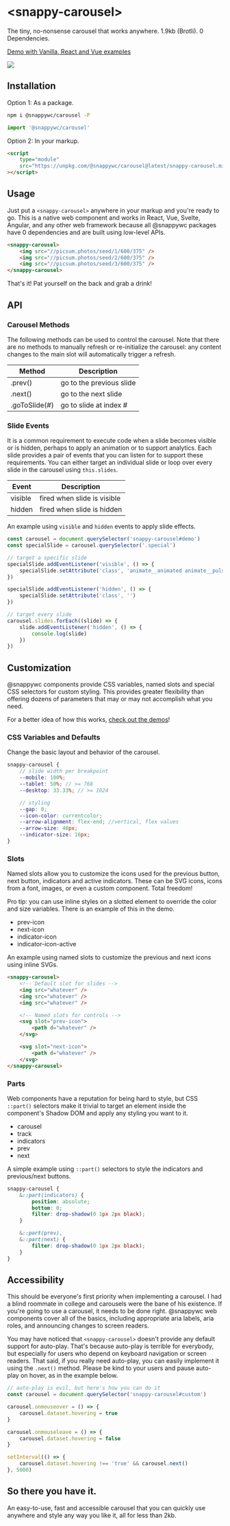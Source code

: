 # &lt;snappy-carousel&gt;

The tiny, no-nonsense carousel that works anywhere.
1.9kb (Brotli). 0 Dependencies.

[Demo with Vanilla, React and Vue examples](https://codepen.io/kaicna/pen/PoErQyv)

![](https://github.com/kaina-agency/snappy/blob/main/screenshots/snappy-carousel.png?raw=true)

## Installation

Option 1: As a package.

```sh
npm i @snappywc/carousel -P
```

```js
import '@snappywc/carousel'
```

Option 2: In your markup.

```html
<script
	type="module"
	src="https://unpkg.com/@snappywc/carousel@latest/snappy-carousel.min.js"
></script>
```

## Usage

Just put a `<snappy-carousel>` anywhere in your markup and you're ready to go. This is a native web component and works in React, Vue, Svelte, Angular, and any other web framework because all @snappywc packages have 0 dependencies and are built using low-level APIs.

```html
<snappy-carousel>
	<img src="//picsum.photos/seed/1/600/375" />
	<img src="//picsum.photos/seed/2/600/375" />
	<img src="//picsum.photos/seed/3/600/375" />
</snappy-carousel>
```

That's it! Pat yourself on the back and grab a drink!

## API

### Carousel Methods

The following methods can be used to control the carousel. Note that there are no methods to manually refresh or re-initialize the carousel: any content changes to the main slot will automatically trigger a refresh.

| Method        | Description              |
| ------------- | ------------------------ |
| .prev()       | go to the previous slide |
| .next()       | go to the next slide     |
| .goToSlide(#) | go to slide at index #   |

### Slide Events

It is a common requirement to execute code when a slide becomes visible or is hidden, perhaps to apply an animation or to support analytics. Each slide provides a pair of events that you can listen for to support these requirements. You can either target an individual slide or loop over every slide in the carousel using `this.slides`.

| Event   | Description                 |
| ------- | --------------------------- |
| visible | fired when slide is visible |
| hidden  | fired when slide is hidden  |

An example using `visible` and `hidden` events to apply slide effects.

```js
const carousel = document.querySelector('snappy-carousel#demo')
const specialSlide = carousel.querySelector('.special')

// target a specific slide
specialSlide.addEventListener('visible', () => {
	specialSlide.setAttribute('class', 'animate__animated animate__pulse')
})

specialSlide.addEventListener('hidden', () => {
	specialSlide.setAttribute('class', '')
})

// target every slide
carousel.slides.forEach((slide) => {
	slide.addEventListener('hidden', () => {
		console.log(slide)
	})
})
```

## Customization

@snappywc components provide CSS variables, named slots and special CSS selectors for custom styling. This provides greater flexibility than offering dozens of parameters that may or may not accomplish what you need.

For a better idea of how this works, [check out the demos](https://codepen.io/kaicna/pen/PoErQyv)!

### CSS Variables and Defaults

Change the basic layout and behavior of the carousel.

```scss
snappy-carousel {
	// slide width per breakpoint
	--mobile: 100%;
	--tablet: 50%; // >= 768
	--desktop: 33.33%; // >= 1024

	// styling
	--gap: 0;
	--icon-color: currentcolor;
	--arrow-alignment: flex-end; //vertical, flex values
	--arrow-size: 48px;
	--indicator-size: 16px;
}
```

### Slots

Named slots allow you to customize the icons used for the previous button, next button, indicators and active indicators. These can be SVG icons, icons from a font, images, or even a custom component. Total freedom!

Pro tip: you can use inline styles on a slotted element to override the color and size variables. There is an example of this in the demo.

- prev-icon
- next-icon
- indicator-icon
- indicator-icon-active

An example using named slots to customize the previous and next icons using inline SVGs.

```html
<snappy-carousel>
	<!-- Default slot for slides -->
	<img src="whatever" />
	<img src="whatever" />
	<img src="whatever" />

	<!-- Named slots for controls -->
	<svg slot="prev-icon">
		<path d="whatever" />
	</svg>

	<svg slot="next-icon">
		<path d="whatever" />
	</svg>
</snappy-carousel>
```

### Parts

Web components have a reputation for being hard to style, but CSS `::part()` selectors make it trivial to target an element inside the component's Shadow DOM and apply any styling you want to it.

- carousel
- track
- indicators
- prev
- next

A simple example using `::part()` selectors to style the indicators and previous/next buttons.

```scss
snappy-carousel {
	&::part(indicators) {
		position: absolute;
		bottom: 0;
		filter: drop-shadow(0 1px 2px black);
	}

	&::part(prev),
	&::part(next) {
		filter: drop-shadow(0 1px 2px black);
	}
}
```

## Accessibility

This should be everyone's first priority when implementing a carousel. I had a blind roommate in college and carousels were the bane of his existence. If you're going to use a carousel, it needs to be done right. @snappywc web components cover all of the basics, including appropriate aria labels, aria roles, and announcing changes to screen readers.

You may have noticed that `<snappy-carousel>` doesn't provide any default support for auto-play. That's because auto-play is terrible for everybody, but especially for users who depend on keyboard navigation or screen readers. That said, if you really need auto-play, you can easily implement it using the `.next()` method. Please be kind to your users and pause auto-play on hover, as in the example below.

```js
// auto-play is evil, but here's how you can do it
const carousel = document.querySelector('snappy-carousel#custom')

carousel.onmouseover = () => {
	carousel.dataset.hovering = true
}

carousel.onmouseleave = () => {
	carousel.dataset.hovering = false
}

setInterval(() => {
	carousel.dataset.hovering !== 'true' && carousel.next()
}, 5000)
```

## So there you have it.

An easy-to-use, fast and accessible carousel that you can quickly use anywhere and style any way you like it, all for less than 2kb.
